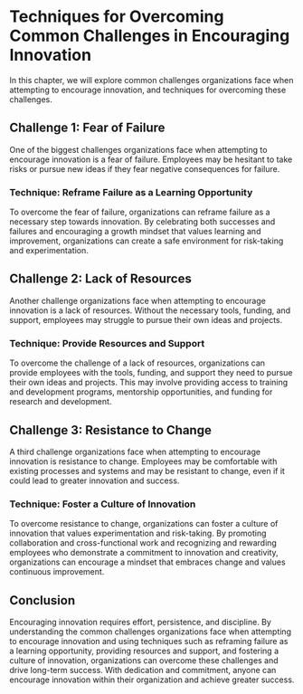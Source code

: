 # Techniques for Overcoming Common Challenges in Encouraging Innovation

In this chapter, we will explore common challenges organizations face when attempting to encourage innovation, and techniques for overcoming these challenges.

Challenge 1: Fear of Failure
----------------------------

One of the biggest challenges organizations face when attempting to encourage innovation is a fear of failure. Employees may be hesitant to take risks or pursue new ideas if they fear negative consequences for failure.

### Technique: Reframe Failure as a Learning Opportunity

To overcome the fear of failure, organizations can reframe failure as a necessary step towards innovation. By celebrating both successes and failures and encouraging a growth mindset that values learning and improvement, organizations can create a safe environment for risk-taking and experimentation.

Challenge 2: Lack of Resources
------------------------------

Another challenge organizations face when attempting to encourage innovation is a lack of resources. Without the necessary tools, funding, and support, employees may struggle to pursue their own ideas and projects.

### Technique: Provide Resources and Support

To overcome the challenge of a lack of resources, organizations can provide employees with the tools, funding, and support they need to pursue their own ideas and projects. This may involve providing access to training and development programs, mentorship opportunities, and funding for research and development.

Challenge 3: Resistance to Change
---------------------------------

A third challenge organizations face when attempting to encourage innovation is resistance to change. Employees may be comfortable with existing processes and systems and may be resistant to change, even if it could lead to greater innovation and success.

### Technique: Foster a Culture of Innovation

To overcome resistance to change, organizations can foster a culture of innovation that values experimentation and risk-taking. By promoting collaboration and cross-functional work and recognizing and rewarding employees who demonstrate a commitment to innovation and creativity, organizations can encourage a mindset that embraces change and values continuous improvement.

Conclusion
----------

Encouraging innovation requires effort, persistence, and discipline. By understanding the common challenges organizations face when attempting to encourage innovation and using techniques such as reframing failure as a learning opportunity, providing resources and support, and fostering a culture of innovation, organizations can overcome these challenges and drive long-term success. With dedication and commitment, anyone can encourage innovation within their organization and achieve greater success.
